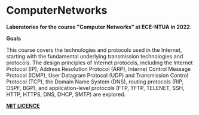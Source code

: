 # ComputerNetworks

**Laboratories for the course "Computer Networks" at ECE-NTUA in 2022.**

**Goals**

This course covers the technologies and protocols used in the Internet, starting with the fundamental underlying transmission technologies and protocols. The design principles of Internet protocols, including the Internet Protocol (IP), Address Resolution Protocol (ARP), Internet Control Message Protocol (ICMP), User Datagram Protocol (UDP) and Transmission Control Protocol (TCP), the Domain Name System (DNS), routing protocols (RIP, OSPF, BGP), and application-level protocols (FTP, TFTP, TELENET, SSH, HTTP, HTTPS, DNS, DHCP, SMTP) are explored.

**[MIT LICENCE](https://github.com/NikosVlachakis/ComputerNetworks/blob/master/LICENSE)**
